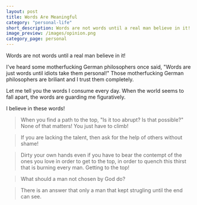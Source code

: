 ```yaml
---
layout: post
title: Words Are Meaningful
category: "personal-life"
short_description: Words are not words until a real man believe in it!
image_preview: /images/opinion.png
category_page: personal
---
```


Words are not words until a real man believe in it!

I've heard some motherfucking German philosophers once said, "Words are just words until idiots take them personal!"
Those motherfucking German philosophers are briliant and I trust them completely.

Let me tell you the words I consume every day. When the world seems to fall apart, the words are
guarding me figuratively.

I believe in these words!

> When you find a path to the top, "Is it too abrupt? Is that possible?" None of that
matters! You just have to climb!

> If you are lacking the talent, then ask for the help of others without shame!

> Dirty your own hands even if you have to bear the contempt of the ones you love
in order to get to the top, in order to quench this thirst that is burning every
man. Getting to the top!

> What should a man not chosen by God do?

> There is an answer that only a man that kept strugling until the end can see.

